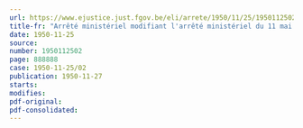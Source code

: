```yaml
---
url: https://www.ejustice.just.fgov.be/eli/arrete/1950/11/25/1950112502/justel
title-fr: "Arrêté ministériel modifiant l'arrêté ministériel du 11 mai 1950, portant interdiction de l'importation et du transit de rongeurs sauvages et domestiques et des sous-produits de ces espèces"
date: 1950-11-25
source:
number: 1950112502
page: 888888
case: 1950-11-25/02
publication: 1950-11-27
starts:
modifies:
pdf-original:
pdf-consolidated:
---
```


